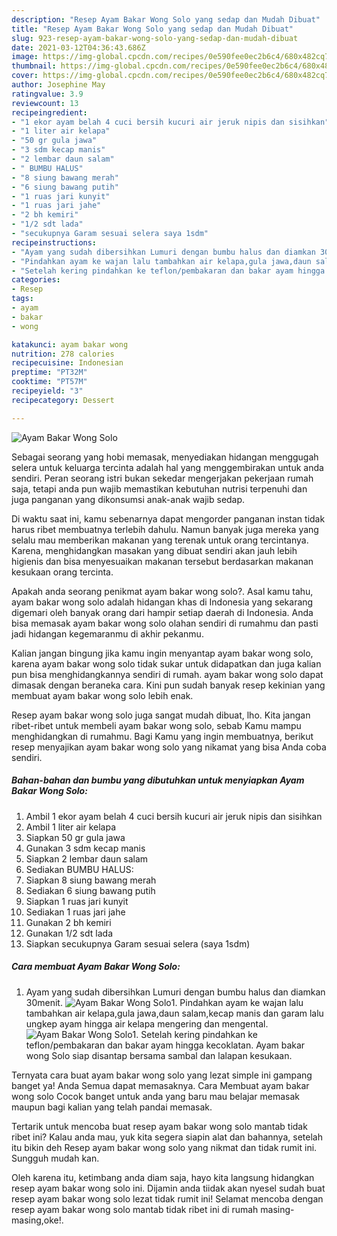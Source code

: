 ```yaml
---
description: "Resep Ayam Bakar Wong Solo yang sedap dan Mudah Dibuat"
title: "Resep Ayam Bakar Wong Solo yang sedap dan Mudah Dibuat"
slug: 923-resep-ayam-bakar-wong-solo-yang-sedap-dan-mudah-dibuat
date: 2021-03-12T04:36:43.686Z
image: https://img-global.cpcdn.com/recipes/0e590fee0ec2b6c4/680x482cq70/ayam-bakar-wong-solo-foto-resep-utama.jpg
thumbnail: https://img-global.cpcdn.com/recipes/0e590fee0ec2b6c4/680x482cq70/ayam-bakar-wong-solo-foto-resep-utama.jpg
cover: https://img-global.cpcdn.com/recipes/0e590fee0ec2b6c4/680x482cq70/ayam-bakar-wong-solo-foto-resep-utama.jpg
author: Josephine May
ratingvalue: 3.9
reviewcount: 13
recipeingredient:
- "1 ekor ayam belah 4 cuci bersih kucuri air jeruk nipis dan sisihkan"
- "1 liter air kelapa"
- "50 gr gula jawa"
- "3 sdm kecap manis"
- "2 lembar daun salam"
- " BUMBU HALUS"
- "8 siung bawang merah"
- "6 siung bawang putih"
- "1 ruas jari kunyit"
- "1 ruas jari jahe"
- "2 bh kemiri"
- "1/2 sdt lada"
- "secukupnya Garam sesuai selera saya 1sdm"
recipeinstructions:
- "Ayam yang sudah dibersihkan Lumuri dengan bumbu halus dan diamkan 30menit."
- "Pindahkan ayam ke wajan lalu tambahkan air kelapa,gula jawa,daun salam,kecap manis dan garam lalu ungkep ayam hingga air kelapa mengering dan mengental."
- "Setelah kering pindahkan ke teflon/pembakaran dan bakar ayam hingga kecoklatan. Ayam bakar wong Solo siap disantap bersama sambal dan lalapan kesukaan."
categories:
- Resep
tags:
- ayam
- bakar
- wong

katakunci: ayam bakar wong 
nutrition: 278 calories
recipecuisine: Indonesian
preptime: "PT32M"
cooktime: "PT57M"
recipeyield: "3"
recipecategory: Dessert

---
```



![Ayam Bakar Wong Solo](https://img-global.cpcdn.com/recipes/0e590fee0ec2b6c4/680x482cq70/ayam-bakar-wong-solo-foto-resep-utama.jpg)

Sebagai seorang yang hobi memasak, menyediakan hidangan menggugah selera untuk keluarga tercinta adalah hal yang menggembirakan untuk anda sendiri. Peran seorang istri bukan sekedar mengerjakan pekerjaan rumah saja, tetapi anda pun wajib memastikan kebutuhan nutrisi terpenuhi dan juga panganan yang dikonsumsi anak-anak wajib sedap.

Di waktu  saat ini, kamu sebenarnya dapat mengorder panganan instan tidak harus ribet membuatnya terlebih dahulu. Namun banyak juga mereka yang selalu mau memberikan makanan yang terenak untuk orang tercintanya. Karena, menghidangkan masakan yang dibuat sendiri akan jauh lebih higienis dan bisa menyesuaikan makanan tersebut berdasarkan makanan kesukaan orang tercinta. 



Apakah anda seorang penikmat ayam bakar wong solo?. Asal kamu tahu, ayam bakar wong solo adalah hidangan khas di Indonesia yang sekarang digemari oleh banyak orang dari hampir setiap daerah di Indonesia. Anda bisa memasak ayam bakar wong solo olahan sendiri di rumahmu dan pasti jadi hidangan kegemaranmu di akhir pekanmu.

Kalian jangan bingung jika kamu ingin menyantap ayam bakar wong solo, karena ayam bakar wong solo tidak sukar untuk didapatkan dan juga kalian pun bisa menghidangkannya sendiri di rumah. ayam bakar wong solo dapat dimasak dengan beraneka cara. Kini pun sudah banyak resep kekinian yang membuat ayam bakar wong solo lebih enak.

Resep ayam bakar wong solo juga sangat mudah dibuat, lho. Kita jangan ribet-ribet untuk membeli ayam bakar wong solo, sebab Kamu mampu menghidangkan di rumahmu. Bagi Kamu yang ingin membuatnya, berikut resep menyajikan ayam bakar wong solo yang nikamat yang bisa Anda coba sendiri.

<!--inarticleads1-->

##### Bahan-bahan dan bumbu yang dibutuhkan untuk menyiapkan Ayam Bakar Wong Solo:

1. Ambil 1 ekor ayam belah 4 cuci bersih kucuri air jeruk nipis dan sisihkan
1. Ambil 1 liter air kelapa
1. Siapkan 50 gr gula jawa
1. Gunakan 3 sdm kecap manis
1. Siapkan 2 lembar daun salam
1. Sediakan  BUMBU HALUS:
1. Siapkan 8 siung bawang merah
1. Sediakan 6 siung bawang putih
1. Siapkan 1 ruas jari kunyit
1. Sediakan 1 ruas jari jahe
1. Gunakan 2 bh kemiri
1. Gunakan 1/2 sdt lada
1. Siapkan secukupnya Garam sesuai selera (saya 1sdm)




<!--inarticleads2-->

##### Cara membuat Ayam Bakar Wong Solo:

1. Ayam yang sudah dibersihkan Lumuri dengan bumbu halus dan diamkan 30menit.
<img src="https://img-global.cpcdn.com/steps/2c6178fe926540d4/160x128cq70/ayam-bakar-wong-solo-langkah-memasak-1-foto.jpg" alt="Ayam Bakar Wong Solo">1. Pindahkan ayam ke wajan lalu tambahkan air kelapa,gula jawa,daun salam,kecap manis dan garam lalu ungkep ayam hingga air kelapa mengering dan mengental.
<img src="//assets-global.cpcdn.com/assets/icons/button_play-2c75c40dde080a61004c1f40b05d8f140eaff45d7e9e6481dc71c63d2e7c4909.png" alt="Ayam Bakar Wong Solo">1. Setelah kering pindahkan ke teflon/pembakaran dan bakar ayam hingga kecoklatan. Ayam bakar wong Solo siap disantap bersama sambal dan lalapan kesukaan.




Ternyata cara buat ayam bakar wong solo yang lezat simple ini gampang banget ya! Anda Semua dapat memasaknya. Cara Membuat ayam bakar wong solo Cocok banget untuk anda yang baru mau belajar memasak maupun bagi kalian yang telah pandai memasak.

Tertarik untuk mencoba buat resep ayam bakar wong solo mantab tidak ribet ini? Kalau anda mau, yuk kita segera siapin alat dan bahannya, setelah itu bikin deh Resep ayam bakar wong solo yang nikmat dan tidak rumit ini. Sungguh mudah kan. 

Oleh karena itu, ketimbang anda diam saja, hayo kita langsung hidangkan resep ayam bakar wong solo ini. Dijamin anda tiidak akan nyesel sudah buat resep ayam bakar wong solo lezat tidak rumit ini! Selamat mencoba dengan resep ayam bakar wong solo mantab tidak ribet ini di rumah masing-masing,oke!.

